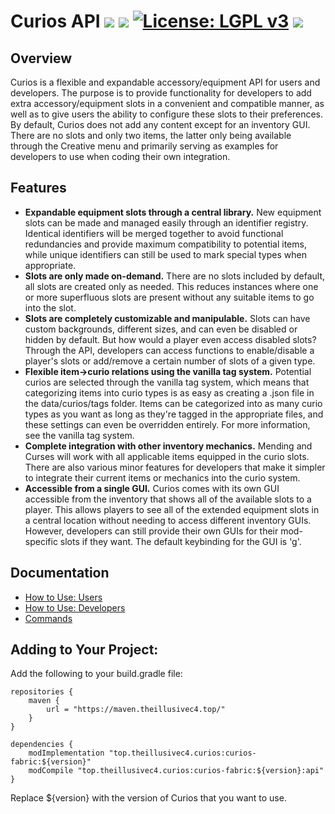 # Curios API [![](http://cf.way2muchnoise.eu/versions/curios-fabric.svg)](https://www.curseforge.com/minecraft/mc-mods/curios-fabric) [![](http://cf.way2muchnoise.eu/short_curios-fabric_downloads.svg)](https://www.curseforge.com/minecraft/mc-mods/curios-fabric/files) [![License: LGPL v3](https://img.shields.io/badge/License-LGPL%20v3-blue.svg?&style=flat-square)](https://www.gnu.org/licenses/lgpl-3.0) [![](https://img.shields.io/discord/500852157503766538.svg?color=green&label=Discord&style=flat-square)](https://discord.gg/JWgrdwt)

## Overview

Curios is a flexible and expandable accessory/equipment API for users and developers. The purpose is to provide functionality for developers to add extra accessory/equipment slots in a convenient and compatible manner, as well as to give users the ability to configure these slots to their preferences. By default, Curios does not add any content except for an inventory GUI. There are no slots and only two items, the latter only being available through the Creative menu and primarily serving as examples for developers to use when coding their own integration.

## Features

* **Expandable equipment slots through a central library.** New equipment slots can be made and managed easily through an identifier registry. Identical identifiers will be merged together to avoid functional redundancies and provide maximum compatibility to potential items, while unique identifiers can still be used to mark special types when appropriate.
* **Slots are only made on-demand.** There are no slots included by default, all slots are created only as needed. This reduces instances where one or more superfluous slots are present without any suitable items to go into the slot.
* **Slots are completely customizable and manipulable.** Slots can have custom backgrounds, different sizes, and can even be disabled or hidden by default. But how would a player even access disabled slots? Through the API, developers can access functions to enable/disable a player's slots or add/remove a certain number of slots of a given type.
* **Flexible item->curio relations using the vanilla tag system.** Potential curios are selected through the vanilla tag system, which means that categorizing items into curio types is as easy as creating a .json file in the data/curios/tags folder. Items can be categorized into as many curio types as you want as long as they're tagged in the appropriate files, and these settings can even be overridden entirely. For more information, see the vanilla tag system.
* **Complete integration with other inventory mechanics.** Mending and Curses will work with all applicable items equipped in the curio slots. There are also various minor features for developers that make it simpler to integrate their current items or mechanics into the curio system.
* **Accessible from a single GUI.** Curios comes with its own GUI accessible from the inventory that shows all of the available slots to a player. This allows players to see all of the extended equipment slots in a central location without needing to access different inventory GUIs. However, developers can still provide their own GUIs for their mod-specific slots if they want. The default keybinding for the GUI is 'g'.

## Documentation

* [How to Use: Users](https://github.com/TheIllusiveC4/Curios/wiki/How-to-Use:-Fabric-Users)
* [How to Use: Developers](https://github.com/TheIllusiveC4/Curios/wiki/How-to-Use:-Fabric-Developers)
* [Commands](https://github.com/TheIllusiveC4/Curios/wiki/Commands)

## Adding to Your Project:

Add the following to your build.gradle file:
```
repositories {
    maven {
        url = "https://maven.theillusivec4.top/"
    }
}

dependencies {
	modImplementation "top.theillusivec4.curios:curios-fabric:${version}"
    modCompile "top.theillusivec4.curios:curios-fabric:${version}:api"
}
```

Replace ${version} with the version of Curios that you want to use.
